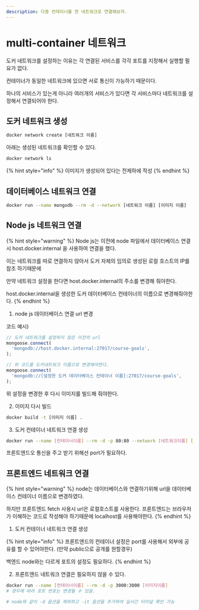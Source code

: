 ```yaml
---
description: 다중 컨테이너를 한 네트워크로 연결해보자.
---
```


# multi-container 네트워크

도커 네트워크를 설정하는 이유는 각 연결된 서비스를 각각 포트를 지정해서 실행할 필요가 없다.

컨테이너가 동일한 네트워크에 있으면 서로 통신이 가능하기 때문이다.

하나의 서비스가 있는게 아니라 여러개의 서비스가 있다면 각 서비스마다 네트워크를 설정해서 연결되어야 한다.



## 도커 네트워크 생성

```bash
docker network create [네트워크 이름]
```

아래는 생성된 네트워크를 확인할 수 있다.

```bash
docker network ls
```



{% hint style="info" %}
이미지가 생성되어 있다는 전제하에 작성
{% endhint %}

## 데이터베이스 네트워크 연결

```bash
docker run --name mongodb --rm -d --network [네트워크 이름] [이미지 이름]
```



## Node js 네트워크 연결

{% hint style="warning" %}
Node js는 이전에 node 파일에서 데이터베이스 연결시 host.docker.internal 을 사용하여 연결을 했다.

이는 네트워크를 따로 연결하지 않아서 도커 자체의 임의로 생성된 로컬 호스트의 IP를 참조 하기때문에

만약 네트워크 설정을 한다면 host.docker.internal의 주소를 변경해 줘야한다.

host.docker.internal을 생성한 도커 데이터베이스 컨테이너의 이름으로 변경해줘야한다.
{% endhint %}

1. node js 데이터베이스 연결 url 변경

코드 예시)

```javascript
// 도커 네트워크를 설정하지 않은 이전의 url
mongoose.connect(
  'mongodb://host.docker.internal:27017/course-goals',
);

// 위 코드를 도커네트워크 이름으로 변경해야한다.
mongoose.connect(
  'mongodb://[설정한 도커 데이터베이스 컨테이너 이름]:27017/course-goals',
);
```

위 설정을 변경한 후 다시 이미지를 빌드해 줘야한다.

2. 이미지 다시 빌드

```bash
docker build -t [이미지 이름] .
```

3. 도커 컨테이너 네트워크 연결 생성

```bash
docker run --name [컨테이너이름] --rm -d -p 80:80 --network [네트워크이름] [이미지이름]
```

프론트엔드오 통신을 주고 받기 위해선 port가 필요하다.



## 프론트엔드 네트워크 연결

{% hint style="warning" %}
node는 데이터베이스와 연결하기위해 url을 데이터베이스 컨테이너 이름으로 변경하였다.

하지만 프론트엔드 fetch 사용시 url은 로컬호스트를 사용한다. 프론트엔드는 브라우저가 이해하는 코드로 작성해야 하기때문에 localhost를 사용해야한다.
{% endhint %}

1. 도커 컨테이너 네트워크 연결 생성

{% hint style="info" %}
프론트엔드의 컨테이너 설정은 port를 사용해서 외부에 공유를 할 수 있어야한다. (만약 public으로 공개를 원할경우)

백엔드 node와는 다르게 포트의 설정도 필요하다.
{% endhint %}

2. 프론트엔드 네트워크 연결은 필요하지 않을 수 있다.

```bash
docker run --name [컨테이너이름] --rm -d -p 3000:3000 [이미지이름]
# 경우에 따라 포트 번호는 변경될 수 있음.

# node와 같이 -d 옵션을 제외하고 -it 옵션을 추가하여 실시간 터미널 확인 가능
```

